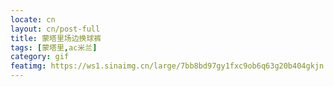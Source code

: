 ```yaml
---
locate: cn
layout: cn/post-full
title: 蒙塔里场边换球裤
tags: [蒙塔里,ac米兰]
category: gif
featimg: https://ws1.sinaimg.cn/large/7bb8bd97gy1fxc9ob6q63g20b404gkjn.gif
---
```

